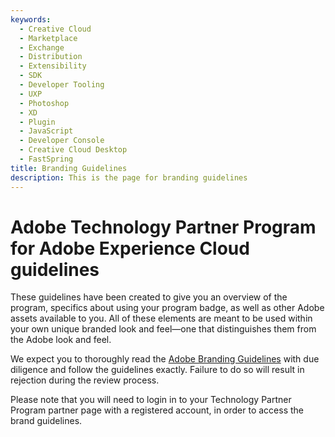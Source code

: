 ```yaml
---
keywords:
  - Creative Cloud
  - Marketplace
  - Exchange
  - Distribution
  - Extensibility
  - SDK
  - Developer Tooling
  - UXP
  - Photoshop
  - XD
  - Plugin
  - JavaScript
  - Developer Console
  - Creative Cloud Desktop
  - FastSpring
title: Branding Guidelines
description: This is the page for branding guidelines
---
```


# Adobe Technology Partner Program for Adobe Experience Cloud guidelines

These guidelines have been created to give you an overview of the program, specifics about using your program badge, as well as other Adobe assets available to you. All of these elements are meant to be used within your own unique branded look and feel—one that distinguishes them from the Adobe look and feel.

We expect you to thoroughly read the [Adobe Branding Guidelines](https://www.adobe.com/go/tpp_brand_guide) with due diligence and follow the guidelines exactly. Failure to do so will result in rejection during the review process.

Please note that you will need to login in to your Technology Partner Program partner page with a registered account, in order to access the brand guidelines.

